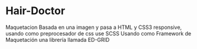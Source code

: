 # Hair-Doctor
Maquetacion Basada en una imagen y pasa a HTML y CSS3  responsive, usando como preprocesador de css use SCSS
Usando como Framework de Maquetación una librería llamada ED-GRID 
